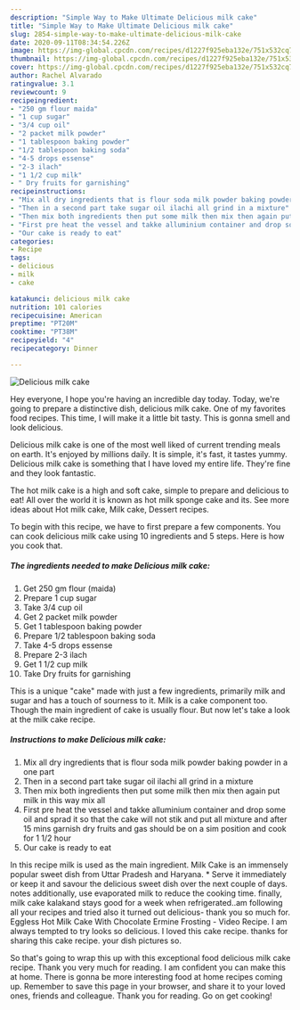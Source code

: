 ```yaml
---
description: "Simple Way to Make Ultimate Delicious milk cake"
title: "Simple Way to Make Ultimate Delicious milk cake"
slug: 2854-simple-way-to-make-ultimate-delicious-milk-cake
date: 2020-09-11T08:34:54.226Z
image: https://img-global.cpcdn.com/recipes/d1227f925eba132e/751x532cq70/delicious-milk-cake-recipe-main-photo.jpg
thumbnail: https://img-global.cpcdn.com/recipes/d1227f925eba132e/751x532cq70/delicious-milk-cake-recipe-main-photo.jpg
cover: https://img-global.cpcdn.com/recipes/d1227f925eba132e/751x532cq70/delicious-milk-cake-recipe-main-photo.jpg
author: Rachel Alvarado
ratingvalue: 3.1
reviewcount: 9
recipeingredient:
- "250 gm flour maida"
- "1 cup sugar"
- "3/4 cup oil"
- "2 packet milk powder"
- "1 tablespoon baking powder"
- "1/2 tablespoon baking soda"
- "4-5 drops essense"
- "2-3 ilach"
- "1 1/2 cup milk"
- " Dry fruits for garnishing"
recipeinstructions:
- "Mix all dry ingredients that is flour soda milk powder baking powder in a one part"
- "Then in a second part take sugar oil ilachi all grind in a mixture"
- "Then mix both ingredients then put some milk then mix then again put milk in this way mix all"
- "First pre heat the vessel and takke alluminium container and drop some oil and sprad it so that the cake will not stik and put all mixture and after 15 mins garnish dry fruits and gas should be on a sim position and cook for 1 1/2 hour"
- "Our cake is ready to eat"
categories:
- Recipe
tags:
- delicious
- milk
- cake

katakunci: delicious milk cake 
nutrition: 101 calories
recipecuisine: American
preptime: "PT20M"
cooktime: "PT38M"
recipeyield: "4"
recipecategory: Dinner

---
```



![Delicious milk cake](https://img-global.cpcdn.com/recipes/d1227f925eba132e/751x532cq70/delicious-milk-cake-recipe-main-photo.jpg)

Hey everyone, I hope you're having an incredible day today. Today, we're going to prepare a distinctive dish, delicious milk cake. One of my favorites food recipes. This time, I will make it a little bit tasty. This is gonna smell and look delicious.

Delicious milk cake is one of the most well liked of current trending meals on earth. It's enjoyed by millions daily. It is simple, it's fast, it tastes yummy. Delicious milk cake is something that I have loved my entire life. They're fine and they look fantastic.

The hot milk cake is a high and soft cake, simple to prepare and delicious to eat! All over the world it is known as hot milk sponge cake and its. See more ideas about Hot milk cake, Milk cake, Dessert recipes.


To begin with this recipe, we have to first prepare a few components. You can cook delicious milk cake using 10 ingredients and 5 steps. Here is how you cook that.

<!--inarticleads1-->

##### The ingredients needed to make Delicious milk cake:

1. Get 250 gm flour (maida)
1. Prepare 1 cup sugar
1. Take 3/4 cup oil
1. Get 2 packet milk powder
1. Get 1 tablespoon baking powder
1. Prepare 1/2 tablespoon baking soda
1. Take 4-5 drops essense
1. Prepare 2-3 ilach
1. Get 1 1/2 cup milk
1. Take  Dry fruits for garnishing


This is a unique &#34;cake&#34; made with just a few ingredients, primarily milk and sugar and has a touch of sourness to it. Milk is a cake component too. Though the main ingredient of cake is usually flour. But now let&#39;s take a look at the milk cake recipe. 

<!--inarticleads2-->

##### Instructions to make Delicious milk cake:

1. Mix all dry ingredients that is flour soda milk powder baking powder in a one part
1. Then in a second part take sugar oil ilachi all grind in a mixture
1. Then mix both ingredients then put some milk then mix then again put milk in this way mix all
1. First pre heat the vessel and takke alluminium container and drop some oil and sprad it so that the cake will not stik and put all mixture and after 15 mins garnish dry fruits and gas should be on a sim position and cook for 1 1/2 hour
1. Our cake is ready to eat


In this recipe milk is used as the main ingredient. Milk Cake is an immensely popular sweet dish from Uttar Pradesh and Haryana. * Serve it immediately or keep it and savour the delicious sweet dish over the next couple of days. notes additionally, use evaporated milk to reduce the cooking time. finally, milk cake kalakand stays good for a week when refrigerated..am following all your recipes and tried also it turned out delicious- thank you so much for. Eggless Hot Milk Cake With Chocolate Ermine Frosting - Video Recipe. I am always tempted to try looks so delicious. I loved this cake recipe. thanks for sharing this cake recipe. your dish pictures so. 

So that's going to wrap this up with this exceptional food delicious milk cake recipe. Thank you very much for reading. I am confident you can make this at home. There is gonna be more interesting food at home recipes coming up. Remember to save this page in your browser, and share it to your loved ones, friends and colleague. Thank you for reading. Go on get cooking!
